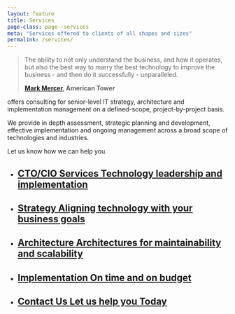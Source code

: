```yaml
---
layout: feature
title: Services
page-class: page--services
meta: "Services offered to clients of all shapes and sizes"
permalink: /services/
---
```


<blockquote class="pull-quote  pull-quote--context-alt" id="quote:addy-osmani"><p>The ability to not only understand the business, and how it operates, but also the best way to marry the best technology to improve the business - and then do it successfully - unparalleled.</p><b
class="source pull-quote__source"><a href="https://www.linkedin.com/in/mark-mercer-904aa512/">Mark Mercer</a>, American Tower</b></blockquote>

offers consulting for senior-level IT strategy, architecture and implementation management on a defined-scope, project-by-project basis.

We provide in depth assessment, strategic planning and development, effective implementation and ongoing management across a broad scope of technologies and industries.

Let us know how we can help you.


<ul class="feature-list">

  <li class="feature-list__item">
    <a href="/virtual_cto/" class="feature-list__link">
      <h2 class="feature-list__title">
        CTO/CIO Services
        <span class="feature-list__sub">Technology leadership and implementation</span>
      </h2>
    </a>
  </li>

  <li class="feature-list__item">
    <a href="/strategy/" class="feature-list__link">
      <h2 class="feature-list__title">
        Strategy
        <span class="feature-list__sub">Aligning technology with your business goals</span>
      </h2>
    </a>
  </li>

  <li class="feature-list__item">
    <a href="/architecture/" class="feature-list__link">
      <h2 class="feature-list__title">
        Architecture
        <span class="feature-list__sub">Architectures for maintainability and scalability</span>
      </h2>
    </a>
  </li>

  <li class="feature-list__item">
    <a href="/implementation/" class="feature-list__link">
      <h2 class="feature-list__title">
        Implementation
        <span class="feature-list__sub">On time and on budget</span>
      </h2>
    </a>
  </li>

  <li class="feature-list__item">
    <a href="/contact/" class="feature-list__link">
      <h2 class="feature-list__title">
        Contact Us
        <span class="feature-list__sub">Let us help you Today</span>
      </h2>
    </a>
  </li>

</ul>
